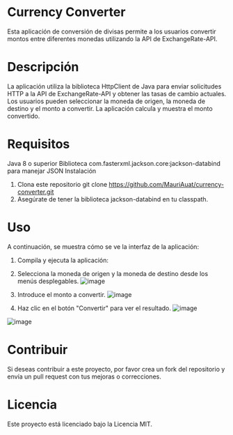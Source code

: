 # Currency Converter
Esta aplicación de conversión de divisas permite a los usuarios convertir montos entre diferentes monedas utilizando la API de ExchangeRate-API.

# Descripción
La aplicación utiliza la biblioteca HttpClient de Java para enviar solicitudes HTTP a la API de ExchangeRate-API y obtener las tasas de cambio actuales. Los usuarios pueden seleccionar la moneda de origen, la moneda de destino y el monto a convertir. La aplicación calcula y muestra el monto convertido.

# Requisitos
Java 8 o superior
Biblioteca com.fasterxml.jackson.core:jackson-databind para manejar JSON
Instalación

1. Clona este repositorio
   git clone https://github.com/MauriAuat/currency-converter.git
2. Asegúrate de tener la biblioteca jackson-databind en tu classpath.

# Uso
A continuación, se muestra cómo se ve la interfaz de la aplicación:

1. Compila y ejecuta la aplicación:

2. Selecciona la moneda de origen y la moneda de destino desde los menús desplegables.
![image](https://github.com/user-attachments/assets/7ccc21c2-bf5e-4fc2-a087-dce2f3f7312c)

3. Introduce el monto a convertir.
![image](https://github.com/user-attachments/assets/64418612-c7b3-46e1-b082-dc1ec1f37ccf)

4. Haz clic en el botón "Convertir" para ver el resultado.
![image](https://github.com/user-attachments/assets/a97ff1a2-79b1-4aae-80de-79a47bcdf272)

![image](https://github.com/user-attachments/assets/10c02a0c-94c8-43a8-8491-c10ae9596f44)

# Contribuir
Si deseas contribuir a este proyecto, por favor crea un fork del repositorio y envía un pull request con tus mejoras o correcciones.

# Licencia
Este proyecto está licenciado bajo la Licencia MIT.
